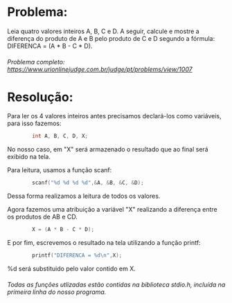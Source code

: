 # Problema:

Leia quatro valores inteiros A, B, C e D. A seguir, calcule e mostre a diferença do produto de A e B pelo produto de C e D segundo a fórmula: DIFERENCA = (A * B - C * D).

###### Problema completo: https://www.urionlinejudge.com.br/judge/pt/problems/view/1007

# Resolução:

Para ler os 4 valores inteiros antes precisamos declará-los como variáveis, para isso fazemos:
```c
        int A, B, C, D, X;
```

No nosso caso, em "X" será armazenado o resultado que ao final será exibido na tela.

Para leitura, usamos a função scanf:
```c
        scanf("%d %d %d %d",&A, &B, &C, &D);
```
Dessa forma realizamos a leitura de todos os valores. 

Agora fazemos uma atribuição a variável "X" realizando a diferença entre os produtos de AB e CD.
```c
        X = (A * B - C * D);
```
E por fim, escrevemos o resultado na tela utilizando a função printf:
```c
        printf("DIFERENCA = %d\n",X);
```
%d será substituido pelo valor contido em X.

###### Todas as funções utlizadas estão contidas na biblioteca stdio.h, incluída na primeira linha do nosso programa.


